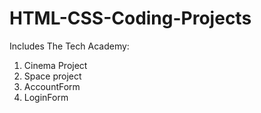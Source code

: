 # HTML-CSS-Coding-Projects

Includes The Tech Academy:

1. Cinema Project  
2. Space project
3. AccountForm
4. LoginForm
